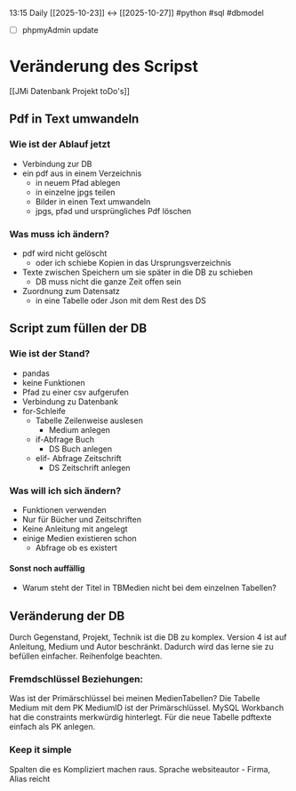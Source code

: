 13:15 Daily
[[2025-10-23]] <-> [[2025-10-27]]
#python #sql #dbmodel 
- [ ] phpmyAdmin update
# Veränderung des Scripst
[[JMi Datenbank Projekt toDo's]]
## Pdf in Text umwandeln
### Wie ist der Ablauf jetzt
- Verbindung zur DB
- ein pdf  aus in einem Verzeichnis
	- in neuem Pfad ablegen
	- in einzelne jpgs teilen
	- Bilder in einen Text umwandeln
	- jpgs, pfad und ursprüngliches Pdf löschen
### Was muss ich ändern?
- pdf wird nicht gelöscht
	- oder ich schiebe Kopien in das Ursprungsverzeichnis
- Texte zwischen Speichern um sie später in die DB zu schieben
	- DB muss nicht die ganze Zeit offen sein
- Zuordnung zum Datensatz
	- in eine Tabelle oder Json mit dem Rest des DS
## Script zum füllen der DB
### Wie ist der Stand?
- pandas
- keine Funktionen
- Pfad zu einer csv aufgerufen
- Verbindung zu Datenbank
- for-Schleife
	- Tabelle Zeilenweise auslesen
		- Medium anlegen
	- if-Abfrage Buch
		- DS Buch anlegen
	- elif- Abfrage Zeitschrift
		- DS Zeitschrift anlegen
### Was will ich sich ändern?
- Funktionen verwenden
- Nur für Bücher und Zeitschriften
- Keine Anleitung mit angelegt
- einige Medien existieren schon 
	- Abfrage ob es existert
#### Sonst noch auffällig
- Warum steht der Titel in TBMedien nicht bei dem einzelnen Tabellen?
## Veränderung der DB
Durch Gegenstand, Projekt, Technik ist die DB zu komplex.
Version 4 ist auf Anleitung, Medium und Autor beschränkt. Dadurch wird das lerne sie zu befüllen einfacher. Reihenfolge beachten.
### Fremdschlüssel Beziehungen:
Was ist der Primärschlüssel bei meinen MedienTabellen? 
Die Tabelle Medium mit dem PK MediumID ist der Primärschlüssel.
MySQL Workbanch hat die constraints merkwürdig hinterlegt. Für die neue Tabelle pdftexte einfach als PK anlegen.
### Keep it simple
Spalten die es Kompliziert machen raus.
Sprache
websiteautor - Firma, Alias reicht